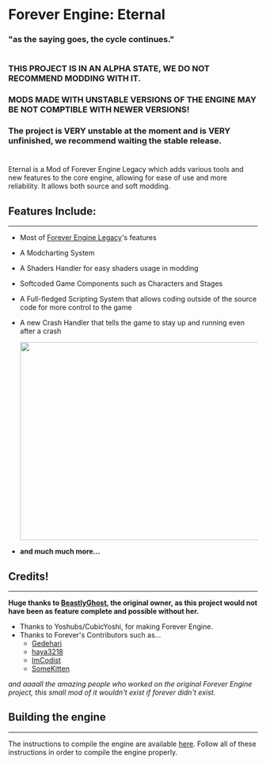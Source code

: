 # Forever Engine: Eternal
### "as the saying goes, the cycle continues."
#
### **THIS PROJECT IS IN AN ALPHA STATE, WE DO NOT RECOMMEND MODDING WITH IT.**
### **MODS MADE WITH UNSTABLE VERSIONS OF THE ENGINE MAY BE NOT COMPTIBLE WITH NEWER VERSIONS!**
### **The project is VERY unstable at the moment and is VERY unfinished, we recommend waiting the stable release.**
#

Eternal is a Mod of Forever Engine Legacy which adds various tools and new features to the core engine, allowing for ease of use and more reliability.
It allows both source and soft modding.

## Features Include:
----------------------------------------------------------------

- Most of [Forever Engine Legacy](https://github.com/BeastlyGabi/Forever-Engine-Legacy)'s features
- A Modcharting System
- A Shaders Handler for easy shaders usage in modding
- Softcoded Game Components such as Characters and Stages
- A Full-fledged Scripting System that allows coding outside of the source code for more control to the game
- A new Crash Handler that tells the game to stay up and running even after a crash

    <img src="https://cdn.discordapp.com/attachments/1059865379909931081/1101903799167230083/image.png" width=700 height=400>
- **and much much more...**

## Credits!
----------------------------------------------------------------
**Huge thanks to [BeastlyGhost](https://github.com/BeastlyGabi), the original owner, as this project would not have been as feature complete and possible without her.**
- Thanks to Yoshubs/CubicYoshi, for making Forever Engine.
- Thanks to Forever's Contributors such as...
    - [Gedehari](https://github.com/gedehari)
    - [haya3218](https://github.com/haya3218)
    - [ImCodist](https://github.com/ImCodist)
    - [SomeKitten](https://github.com/SomeKitten)

*and aaaall the amazing people who worked on the original Forever Engine project, this small mod of it wouldn't exist if forever didn't exist.*

## Building the engine
----------------------------------------------------------------
The instructions to compile the engine are available [here](https://github.com/Forever-Engine-Eternal/Forever-Engine-Eternal/docs/COMPILE-HELP).
Follow all of these instructions in order to compile the engine properly.